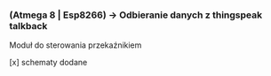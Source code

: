 ### (Atmega 8 | Esp8266) -> Odbieranie danych z thingspeak talkback

Moduł do sterowania przekaźnikiem

[x] schematy dodane

